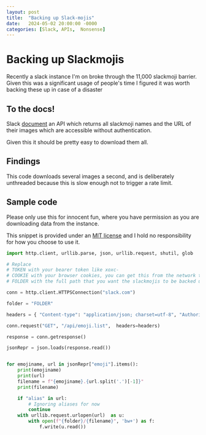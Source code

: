 ```yaml
---
layout: post
title:  "Backing up Slack-mojis"
date:   2024-05-02 20:00:00 -0000
categories: [Slack, APIs,  Nonsense]
---
```

# Backing up Slackmojis

Recently a slack instance I'm on broke through the 11,000 slackmoji barrier. Given this was a significant usage of people's time I figured it was worth backing these up in case of a disaster

## To the docs!

Slack [document](https://api.slack.com/methods/emoji.list) an API which returns all slackmoji names and the URL of their images which are accessible without authentication.

Given this it should be pretty easy to download them all.

## Findings

This code downloads several images a second, and is deliberately unthreaded because this is slow enough not to trigger a rate limit.


## Sample code
Please only use this for innocent fun, where you have permission as you are downloading data from the instance.

This snippet is provided under an [MIT license](https://github.com/git/git-scm.com/blob/main/MIT-LICENSE.txt) and I hold no responsibility for how you choose to use it.

```python
import http.client, urllib.parse, json, urllib.request, shutil, glob

# Replace
# TOKEN with your bearer token like xoxc-
# COOKIE with your browser cookies, you can get this from the network tab
# FOLDER with the full path that you want the slackmojis to be backed up in

conn = http.client.HTTPSConnection("slack.com")

folder = "FOLDER"

headers = { "Content-type": "application/json; charset=utf-8", "Authorization": "Bearer TOKEN", "cookie": "COOKIE"}

conn.request("GET", "/api/emoji.list",  headers=headers)

response = conn.getresponse()

jsonRepr = json.loads(response.read())


for emojiname, url in jsonRepr["emoji"].items():
    print(emojiname)
    print(url)
    filename = f"{emojiname}.{url.split('.')[-1]}"
    print(filename)

    if "alias" in url:
        # Ignoring aliases for now
        continue
    with urllib.request.urlopen(url)  as u:
        with open(f"{folder}/{filename}", 'bw+') as f:
            f.write(u.read())

```
